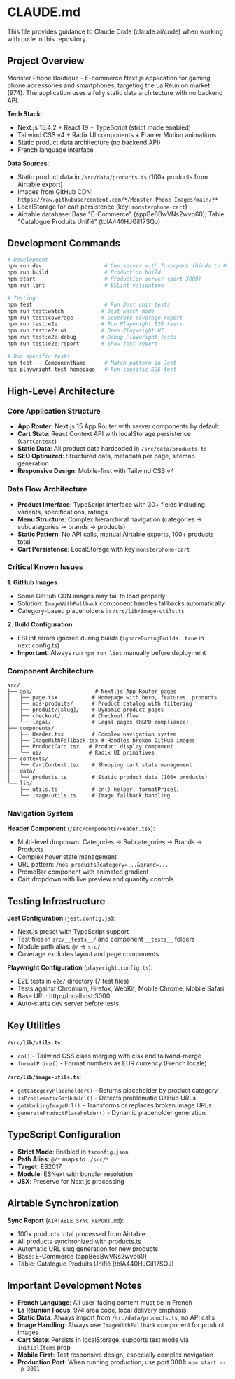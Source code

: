 # CLAUDE.md

This file provides guidance to Claude Code (claude.ai/code) when working with code in this repository.

## Project Overview

Monster Phone Boutique - E-commerce Next.js application for gaming phone accessories and smartphones, targeting the La Réunion market (974). The application uses a fully static data architecture with no backend API.

**Tech Stack**:
- Next.js 15.4.2 + React 19 + TypeScript (strict mode enabled)
- Tailwind CSS v4 + Radix UI components + Framer Motion animations
- Static product data architecture (no backend API)
- French language interface

**Data Sources**:
- Static product data in `/src/data/products.ts` (100+ products from Airtable export)
- Images from GitHub CDN: `https://raw.githubusercontent.com/*/Monster-Phone-Images/main/**`
- LocalStorage for cart persistence (key: `monsterphone-cart`)
- Airtable database: Base "E-Commerce" (appBe6BwVNs2wvp60), Table "Catalogue Produits Unifié" (tblA440HJGiI17SQJ)

## Development Commands

```bash
# Development
npm run dev                    # Dev server with Turbopack (binds to 0.0.0.0)
npm run build                  # Production build
npm start                      # Production server (port 3000)
npm run lint                   # ESLint validation

# Testing
npm test                       # Run Jest unit tests
npm run test:watch            # Jest watch mode
npm run test:coverage         # Generate coverage report
npm run test:e2e              # Run Playwright E2E tests
npm run test:e2e:ui           # Open Playwright UI
npm run test:e2e:debug        # Debug Playwright tests
npm run test:e2e:report       # Show test report

# Run specific tests
npm test -- ComponentName      # Match pattern in Jest
npx playwright test homepage   # Run specific E2E test
```

## High-Level Architecture

### Core Application Structure
- **App Router**: Next.js 15 App Router with server components by default
- **Cart State**: React Context API with localStorage persistence (`CartContext`)
- **Static Data**: All product data hardcoded in `/src/data/products.ts`
- **SEO Optimized**: Structured data, metadata per page, sitemap generation
- **Responsive Design**: Mobile-first with Tailwind CSS v4

### Data Flow Architecture
- **Product Interface**: TypeScript interface with 30+ fields including variants, specifications, ratings
- **Menu Structure**: Complex hierarchical navigation (categories → subcategories → brands → products)
- **Static Pattern**: No API calls, manual Airtable exports, 100+ products total
- **Cart Persistence**: LocalStorage with key `monsterphone-cart`

### Critical Known Issues

**1. GitHub Images**
- Some GitHub CDN images may fail to load properly
- Solution: `ImageWithFallback` component handles fallbacks automatically
- Category-based placeholders in `/src/lib/image-utils.ts`

**2. Build Configuration**
- ESLint errors ignored during builds (`ignoreDuringBuilds: true` in next.config.ts)
- **Important**: Always run `npm run lint` manually before deployment

### Component Architecture
```
src/
├── app/                    # Next.js App Router pages
│   ├── page.tsx           # Homepage with hero, features, products
│   ├── nos-produits/      # Product catalog with filtering
│   ├── produit/[slug]/    # Dynamic product pages
│   ├── checkout/          # Checkout flow
│   └── legal/             # Legal pages (RGPD compliance)
├── components/            
│   ├── Header.tsx         # Complex navigation system
│   ├── ImageWithFallback.tsx # Handles broken GitHub images
│   ├── ProductCard.tsx   # Product display component
│   └── ui/               # Radix UI primitives
├── contexts/
│   └── CartContext.tsx    # Shopping cart state management
├── data/
│   └── products.ts        # Static product data (100+ products)
└── lib/
    ├── utils.ts           # cn() helper, formatPrice()
    └── image-utils.ts     # Image fallback handling
```

### Navigation System
**Header Component** (`/src/components/Header.tsx`):
- Multi-level dropdown: Categories → Subcategories → Brands → Products
- Complex hover state management
- URL pattern: `/nos-produits?category=...&brand=...`
- PromoBar component with animated gradient
- Cart dropdown with live preview and quantity controls

## Testing Infrastructure

**Jest Configuration** (`jest.config.js`):
- Next.js preset with TypeScript support
- Test files in `src/__tests__/` and component `__tests__` folders
- Module path alias: `@/` → `src/`
- Coverage excludes layout and page components

**Playwright Configuration** (`playwright.config.ts`):
- E2E tests in `e2e/` directory (7 test files)
- Tests against Chromium, Firefox, WebKit, Mobile Chrome, Mobile Safari
- Base URL: http://localhost:3000
- Auto-starts dev server before tests

## Key Utilities

**`/src/lib/utils.ts`**:
- `cn()` - Tailwind CSS class merging with clsx and tailwind-merge
- `formatPrice()` - Format numbers as EUR currency (French locale)

**`/src/lib/image-utils.ts`**:
- `getCategoryPlaceholder()` - Returns placeholder by product category
- `isProblematicGitHubUrl()` - Detects problematic GitHub URLs
- `getWorkingImageUrl()` - Transforms or replaces broken image URLs
- `generateProductPlaceholder()` - Dynamic placeholder generation

## TypeScript Configuration

- **Strict Mode**: Enabled in `tsconfig.json`
- **Path Alias**: `@/*` maps to `./src/*`
- **Target**: ES2017
- **Module**: ESNext with bundler resolution
- **JSX**: Preserve for Next.js processing

## Airtable Synchronization

**Sync Report** (`AIRTABLE_SYNC_REPORT.md`):
- 100+ products total processed from Airtable
- All products synchronized with products.ts
- Automatic URL slug generation for new products
- Base: E-Commerce (appBe6BwVNs2wvp60)
- Table: Catalogue Produits Unifié (tblA440HJGiI17SQJ)

## Important Development Notes

- **French Language**: All user-facing content must be in French
- **La Réunion Focus**: 974 area code, local delivery emphasis
- **Static Data**: Always import from `/src/data/products.ts`, no API calls
- **Image Handling**: Always use `ImageWithFallback` component for product images
- **Cart State**: Persists in localStorage, supports test mode via `initialItems` prop
- **Mobile First**: Test responsive design, especially complex navigation
- **Production Port**: When running production, use port 3001: `npm start -- -p 3001`